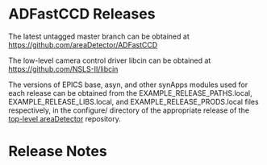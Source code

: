 ADFastCCD Releases
==================

The latest untagged master branch can be obtained at
https://github.com/areaDetector/ADFastCCD

The low-level camera control driver libcin can be obtained at 
https://github.com/NSLS-II/libcin

The versions of EPICS base, asyn, and other synApps modules used for each release can be obtained from 
the EXAMPLE_RELEASE_PATHS.local, EXAMPLE_RELEASE_LIBS.local, and EXAMPLE_RELEASE_PRODS.local
files respectively, in the configure/ directory of the appropriate release of the 
[top-level areaDetector](https://github.com/areaDetector/areaDetector) repository.


Release Notes
=============


